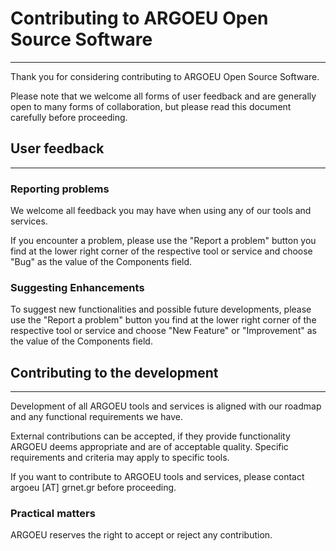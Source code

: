# Contributing to ARGOEU Open Source Software

---

Thank you for considering contributing to ARGOEU Open Source Software.

Please note that we welcome all forms of user feedback and are generally open
to many forms of collaboration,
but please read this document carefully before proceeding.

## User feedback

---

### Reporting problems

We welcome all feedback you may have when using any of our tools and services.

If you encounter a problem, please use the "Report a problem" button you find
at the lower right corner of the respective tool or service
and choose "Bug" as the value of the Components field.

### Suggesting Enhancements

To suggest new functionalities and possible future developments,
please use the "Report a problem" button you find at the lower right corner of
the respective tool or service
and choose "New Feature" or "Improvement" as the value of the Components field.

## Contributing to the development

---

Development of all ARGOEU tools and services is aligned with our roadmap and
any functional requirements we have.

External contributions can be accepted, if they provide functionality ARGOEU
deems appropriate and are of acceptable quality.
Specific requirements and criteria may apply to specific tools.

If you want to contribute to ARGOEU tools and services,
please contact argoeu [AT] grnet.gr before proceeding.

### Practical matters

ARGOEU reserves the right to accept or reject any contribution.

